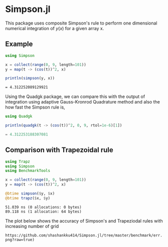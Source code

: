 # Simpson.jl

This package uses composite Simpson's rule to perform one dimensional numerical integration of $y(x)$ for a given array x.

## Example

```julia
using Simpson

x = collect(range(0, 9, length=101))
y = map(t -> (cos(t))^2, x)

println(simpson(y, x))
```

```plaintext
= 4.312252089129921
```

Using the Quadgk package, we can compare this with the output of integration using adaptive Gauss-Kronrod Quadrature method and also the how fast the Simpson rule is,

```julia
using Quadgk

println(quadgk(t -> (cos(t))^2, 0, 9, rtol=1e-6)[1])
```

```julia
= 4.312253188307081
```

## Comparison with Trapezoidal rule

```julia
using Trapz
using Simpson
using BenchmarkTools

x = collect(range(0, 9, length=101))
y = map(t -> (cos(t))^2, x)

@btime simpson($y, $x)
@btime trapz($x, $y)
```

```plaintext
51.039 ns (0 allocations: 0 bytes)
89.118 ns (1 allocation: 64 bytes)
```

The plot below shows the accuracy of Simpson's and Trapeziodal rules with increasing number of grid

`https://github.com/shashankku414/Simpson.jl/tree/master/benchmark/err.png?raw=true)`
